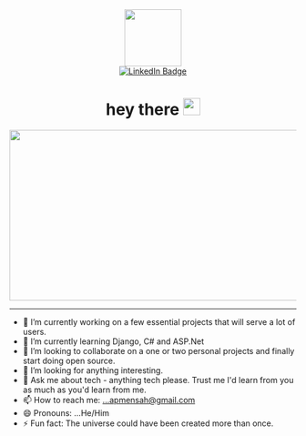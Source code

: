 <!-- ### Hi there 👋 -->

<div id="header" align="center">
  <img src="https://media.giphy.com/media/M9gbBd9nbDrOTu1Mqx/giphy.gif" width="100"/>
  
  <div id="badges">
    <a href="linkedin.com/in/albert-prince-mensah-26438b1ab">
      <img src="https://img.shields.io/badge/LinkedIn-blue?style=for-the-badge&logo=linkedin&logoColor=white" alt="LinkedIn Badge"/>
    </a>
      </div>
   <img src="https://komarev.com/ghpvc/?username=AlbertPrince&style=flat-square&color=blue" alt=""/>
  
  <h1>
    hey there
    <img src="https://media.giphy.com/media/hvRJCLFzcasrR4ia7z/giphy.gif" width="30px"/>
  </h1>
  <div align="center">
  <img src="https://media.giphy.com/media/dWesBcTLavkZuG35MI/giphy.gif" width="600" height="300"/>
</div>
</div>

---





<!-- https://media.giphy.com/media/v1.Y2lkPTc5MGI3NjExYjU5NzY2NWMzYjA1NjY4OGZiNGI2NWUzNDY4MWU3OTU0ZTY5YzQxNSZlcD12MV9pbnRlcm5hbF9naWZzX2dpZklkJmN0PXM/M9gbBd9nbDrOTu1Mqx/giphy.gif -->

- 🔭 I’m currently working on a few essential projects that will serve a lot of users.
- 🌱 I’m currently learning Django, C# and ASP.Net
- 👯 I’m looking to collaborate on a one or two personal projects and finally start doing open source.
- 🤔 I’m looking for anything interesting.
- 💬 Ask me about tech - anything tech please. Trust me I'd learn from you as much as you'd learn from me.
- 📫 How to reach me: ...apmensah@gmail.com
- 😄 Pronouns: ...He/Him
- ⚡ Fun fact: The universe could have been created more than once.

